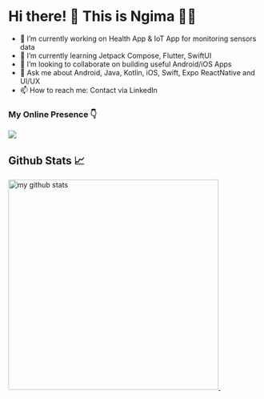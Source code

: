 <!--
**srivathsanvenkateswaran/srivathsanvenkateswaran** is a ✨ _special_ ✨ repository because its `README.md` (this file) appears on your GitHub profile.

Here are some ideas to get you started:


-->


#  Hi there! 👋 This is Ngima 👨‍💻

  
- 🔭 I’m currently working on Health App & IoT App for monitoring sensors data
- 🌱 I’m currently learning Jetpack Compose, Flutter, SwiftUI
- 👯 I’m looking to collaborate on building useful Android/iOS Apps
- 💬 Ask me about Android, Java, Kotlin, iOS, Swift, Expo ReactNative and UI/UX
- 📫 How to reach me: Contact via LinkedIn

### My Online Presence 👇

<p>
<a href="https://links.ngimasherpa.com.np/" target="blank">
<img align="center" src="https://img.shields.io/badge/Links-%20All%20links-brightgreen"/>
</a>

## Github Stats 📈
<!-- status codes -->
<a href="https://ngima.hashnode.dev/">
    <p>
    <img src="https://github-readme-stats.vercel.app/api?username=ngima&show_icons=true&theme=tokyonight" alt="my github stats" width="420"/>&nbsp;
<!--       <img src="https://github-readme-stats.vercel.app/api/top-langs/?username=ngima&layout=compact&theme=tokyonight" alt="languages" height="165"> -->
    </p>
</a>
